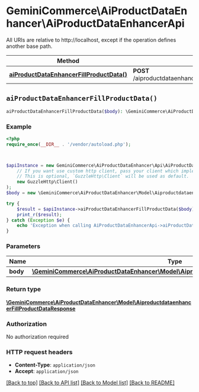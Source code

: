 # GeminiCommerce\AiProductDataEnhancer\AiProductDataEnhancerApi

All URIs are relative to http://localhost, except if the operation defines another base path.

| Method | HTTP request | Description |
| ------------- | ------------- | ------------- |
| [**aiProductDataEnhancerFillProductData()**](AiProductDataEnhancerApi.md#aiProductDataEnhancerFillProductData) | **POST** /aiproductdataenhancer.AiProductDataEnhancer/FillProductData |  |


## `aiProductDataEnhancerFillProductData()`

```php
aiProductDataEnhancerFillProductData($body): \GeminiCommerce\AiProductDataEnhancer\Model\AiproductdataenhancerFillProductDataResponse
```



### Example

```php
<?php
require_once(__DIR__ . '/vendor/autoload.php');



$apiInstance = new GeminiCommerce\AiProductDataEnhancer\Api\AiProductDataEnhancerApi(
    // If you want use custom http client, pass your client which implements `GuzzleHttp\ClientInterface`.
    // This is optional, `GuzzleHttp\Client` will be used as default.
    new GuzzleHttp\Client()
);
$body = new \GeminiCommerce\AiProductDataEnhancer\Model\AiproductdataenhancerFillProductDataRequest(); // \GeminiCommerce\AiProductDataEnhancer\Model\AiproductdataenhancerFillProductDataRequest

try {
    $result = $apiInstance->aiProductDataEnhancerFillProductData($body);
    print_r($result);
} catch (Exception $e) {
    echo 'Exception when calling AiProductDataEnhancerApi->aiProductDataEnhancerFillProductData: ', $e->getMessage(), PHP_EOL;
}
```

### Parameters

| Name | Type | Description  | Notes |
| ------------- | ------------- | ------------- | ------------- |
| **body** | [**\GeminiCommerce\AiProductDataEnhancer\Model\AiproductdataenhancerFillProductDataRequest**](../Model/AiproductdataenhancerFillProductDataRequest.md)|  | |

### Return type

[**\GeminiCommerce\AiProductDataEnhancer\Model\AiproductdataenhancerFillProductDataResponse**](../Model/AiproductdataenhancerFillProductDataResponse.md)

### Authorization

No authorization required

### HTTP request headers

- **Content-Type**: `application/json`
- **Accept**: `application/json`

[[Back to top]](#) [[Back to API list]](../../README.md#endpoints)
[[Back to Model list]](../../README.md#models)
[[Back to README]](../../README.md)
